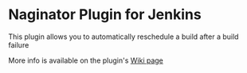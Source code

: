 # Naginator Plugin for Jenkins
This plugin allows you to automatically reschedule a build after a build failure

More info is available on the plugin's [Wiki page](https://wiki.jenkins-ci.org/display/JENKINS/Naginator+Plugin)
